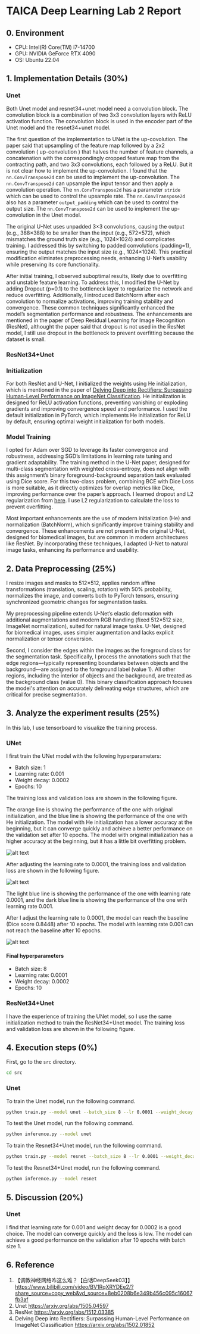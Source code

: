 # TAICA Deep Learning Lab 2 Report

## 0. Environment

- CPU: Intel(R) Core(TM) i7-14700
- GPU: NVIDIA GeForce RTX 4090
- OS: Ubuntu 22.04

## 1. Implementation Details (30%)

### Unet
Both Unet model and resnet34+unet model need a convolution block. The convolution block is a combination of two 3x3 convolution layers with ReLU activation function. The convolution block is used in the encoder part of the Unet model and the resnet34+unet model.

The first question of the implementation to UNet is the up-covolution. The paper said that upsampling of the feature map followed by a 2x2 convolution ( up-convolution ) that halves the number of feature channels, a concatenation with the correspondingly cropped feature map from the contracting path, and two 3x3 convolutions, each followed by a ReLU. But it is not clear how to implement the up-convolution. I found that the `nn.ConvTranspose2d` can be used to implement the up-convolution. The `nn.ConvTranspose2d` can upsample the input tensor and then apply a convolution operation. The `nn.ConvTranspose2d` has a parameter `stride` which can be used to control the upsample rate. The `nn.ConvTranspose2d` also has a parameter `output_padding` which can be used to control the output size. The `nn.ConvTranspose2d` can be used to implement the up-convolution in the Unet model.

The original U-Net uses unpadded 3×3 convolutions, causing the output (e.g., 388×388) to be smaller than the input (e.g., 572×572), which mismatches the ground truth size (e.g., 1024×1024) and complicates training. I addressed this by switching to padded convolutions (padding=1), ensuring the output matches the input size (e.g., 1024×1024). This practical modification eliminates preprocessing needs, enhancing U-Net’s usability while preserving its core functionality.

After initial training, I observed suboptimal results, likely due to overfitting and unstable feature learning. To address this, I modified the U-Net by adding Dropout (p=0.1) to the bottleneck layer to regularize the network and reduce overfitting. Additionally, I introduced BatchNorm after each convolution to normalize activations, improving training stability and convergence. These common techniques significantly enhanced the model’s segmentation performance and robustness. The enhancements are mentioned in the paper of Deep Residual Learning for Image Recognition (ResNet), althought the paper said that dropout is not used in the ResNet model, I still use dropout in the bottleneck to prevent overfitting because the dataset is small.

### ResNet34+Unet

### Initialization

For both ResNet and U-Net, I initialized the weights using He initialization, which is mentioned in the paper of [Delving Deep into Rectifiers: Surpassing Human-Level Performance on ImageNet Classification](https://arxiv.org/abs/1502.01852). He initialization is designed for ReLU activation functions, preventing vanishing or exploding gradients and improving convergence speed and performance. I used the default initialization in PyTorch, which implements He initialization for ReLU by default, ensuring optimal weight initialization for both models.

### Model Training

I opted for Adam over SGD to leverage its faster convergence and robustness, addressing SGD’s limitations in learning rate tuning and gradient adaptability. The training method in the U-Net paper, designed for multi-class segmentation with weighted cross-entropy, does not align with this assignment’s binary foreground-background separation task evaluated using Dice score. For this two-class problem, combining BCE with Dice Loss is more suitable, as it directly optimizes for overlap metrics like Dice, improving performance over the paper’s approach.
I learned dropout and L2 regularization from [here](https://www.bilibili.com/video/BV1RqXRYDEe2/?share_source=copy_web&vd_source=8eb0208b6e349b456c095c16067fb3af). I use L2 regularization to calculate the loss to prevent overfitting.

Most important enhancements are the use of modern initialization (He) and normalization (BatchNorm), which significantly improve training stability and convergence. These enhancements are not present in the original U-Net, designed for biomedical images, but are common in modern architectures like ResNet. By incorporating these techniques, I adapted U-Net to natural image tasks, enhancing its performance and usability.

## 2. Data Preprocessing (25%)

I resize images and masks to 512×512, applies random affine transformations (translation, scaling, rotation) with 50% probability, normalizes the image, and converts both to PyTorch tensors, ensuring synchronized geometric changes for segmentation tasks.

My preprocessing pipeline extends U-Net’s elastic deformation with additional augmentations and modern RGB handling (fixed 512×512 size, ImageNet normalization), suited for natural image tasks. U-Net, designed for biomedical images, uses simpler augmentation and lacks explicit normalization or tensor conversion.

Second, I consider the edges within the images as the foreground class for the segmentation task. Specifically, I process the annotations such that the edge regions—typically representing boundaries between objects and the background—are assigned to the foreground label (value 1). All other regions, including the interior of objects and the background, are treated as the background class (value 0). This binary classification approach focuses the model's attention on accurately delineating edge structures, which are critical for precise segmentation.

## 3. Analyze the experiment results (25%)

In this lab, I use tensorboard to visualize the training process.

### UNet

I first train the UNet model with the following hyperparameters:

- Batch size: 1
- Learning rate: 0.001
- Weight decay: 0.0002
- Epochs: 10

The training loss and validation loss are shown in the following figure.

The orange line is showing the performance of the one with original initialization, and the blue line is showing the performance of the one with He initialization. The model with He initialization has a lower accuracy at the beginning, but it can converge quickly and achieve a better performance on the validation set after 10 epochs. The model with original initialization has a higher accuracy at the beginning, but it has a little bit overfitting problem.

![alt text](image.png)

After adjusting the learning rate to 0.0001, the training loss and validation loss are shown in the following figure.

![alt text](image-1.png)

The light blue line is showing the performance of the one with learning rate 0.0001, and the dark blue line is showing the performance of the one with learning rate 0.001.

After I adjust the learning rate to 0.0001, the model can reach the baseline (Dice score 0.8448) after 10 epochs. The model with learning rate 0.001 can not reach the baseline after 10 epochs.

![alt text](image-2.png)

#### Final hyperparameters

- Batch size: 8
- Learning rate: 0.0001
- Weight decay: 0.0002
- Epochs: 10

### ResNet34+Unet

I have the experience of training the UNet model, so I use the same initialization method to train the ResNet34+Unet model. The training loss and validation loss are shown in the following figure.


## 4. Execution steps (0%)

First, go to the `src` directory.

```bash
cd src
```

### Unet

To train the Unet model, run the following command.

```bash
python train.py --model unet --batch_size 8 --lr 0.0001 --weight_decay 0.0002 --epochs 10
```

To test the Unet model, run the following command.

```bash
python inference.py --model unet
```

To train the Resnet34+Unet model, run the following command.

```bash
python train.py --model resnet --batch_size 8 --lr 0.0001 --weight_decay 0.0002 --epochs 10
```

To test the Resnet34+Unet model, run the following command.

```bash
python inference.py --model resnet
```


## 5. Discussion (20%)

### Unet
I find that learning rate for 0.001 and weight decay for 0.0002 is a good choice. The model can converge quickly and the loss is low. The model can achieve a good performance on the validation after 10 epochs with batch size 1.

## 6. Reference

1. 【调教神经网络咋这么难？【白话DeepSeek03】】 https://www.bilibili.com/video/BV1RqXRYDEe2/?share_source=copy_web&vd_source=8eb0208b6e349b456c095c16067fb3af
2. Unet https://arxiv.org/abs/1505.04597
3. ResNet https://arxiv.org/abs/1512.03385
4. Delving Deep into Rectifiers: Surpassing Human-Level Performance on ImageNet Classification https://arxiv.org/abs/1502.01852